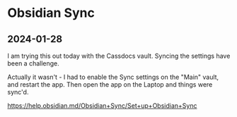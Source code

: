 # Obsidian Sync

## 2024-01-28

I am trying this out today with the Cassdocs vault. Syncing the settings have been a challenge.

Actually it wasn't - I had to enable the Sync settings on the "Main" vault, and restart the app. Then open the app on the Laptop and things were sync'd.

https://help.obsidian.md/Obsidian+Sync/Set+up+Obsidian+Sync


